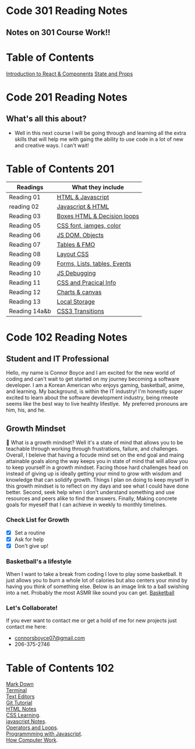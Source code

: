 # Code 301 Reading Notes

## Notes on 301 Course Work!!

# Table of Contents
[Introduction to React & Components](301-class-01.md)
[State and Props](301-class-02.md)

# Code 201 Reading Notes

## What's all this about? 
- Well in this next course I will be going through and learning all the extra skills that will help me with gaing the ability to use code in a lot of new and creative ways. I can't wait!

# Table of Contents 201
| Readings     |  What they include
| -----------  | ----------- |
| Reading 01   | [HTML & Javascript](class-01.md)       |
| reading 02   | [Javascript & HTML](class-02.md)        |
| Reading 03   | [Boxes HTML & Decision loops](class-03.md)       | Reading 04   | [JQuery & HTML Lines variables](class-04.md)
| Reading 05   | [CSS font, iamges, color](class-05.md)       |
| Reading 06  | [JS DOM, Objects](class-06.md)        |
| Reading 07  | [Tables & FMO](class-07.md)    |
| Reading 08  | [Layout CSS](class-08.md)      |
| Reading 09  | [Forms, Lists, tables, Events](class-09.md)   |
| Reading 10  | [JS Debugging](class-10.md)    |
| Reading 11  | [CSS and Pracical Info](class-11.md)  |
| Reading 12   | [Charts & canvas](class-12.md)   |
| Reading 13  |  [Local Storage](class-13.md)     |
| Reading 14a&b | [CSS3 Transitions](class-14a&b.md)   |
# Code 102 Reading Notes

## Student and IT Professional

  Hello, my name is Connor Boyce and I am excited for the new world of coding and can't wait to get started on my journey becoming a software developer. I am a Korean American who enjoys gaming, basketball, anime, and learning. My background, is within the IT industry! I'm honestly super excited to learn about the software development industry, being rmeote seems like the best way to live healhty lifestlye.  My preferred pronouns are him, his, and he.

## Growth Mindset

💯 What is a growth mindset? Well it's a state of mind that allows you to be teachable through working through frustrations, failure, and challenges. Overall, I beleive that having a focude mind set on the end goal and maing attainable goals along the way keeps you in state of mind that will allow you to keep yourself in a growth mindset. Facing those hard challenges head on instead of giving up is ideally getting your mind to grow with wisdom and knowledge that can solidify growth. Things I plan on doing to keep myself in this growth mindset is to reflect on my days and see what I could have done better. Second, seek help when I don't understand something and use resources and peers alike to find the answers. Finally, Making concrete goals for myeself that I can achieve in weekly to monthly timelines.

### Check List for Growth

- [x] Set a routine
- [x] Ask for help
- [x] Don't give up!  

### Basketball's a lifestyle
When I want to take a break from coding I love to play some basketball. It just allows you to burn a whole lot of calories but also centers your mind by having you think of something else. Below is an image link to a ball swishing into a net. Probably the most ASMR like sound you can get. 
[Basketball](https://images.unsplash.com/photo-1546519638-68e109498ffc?ixid=MXwxMjA3fDB8MHxwaG90by1wYWdlfHx8fGVufDB8fHw%3D&ixlib=rb-1.2.1&auto=format&fit=crop&w=2267&q=80)

### Let's Collaborate! 

If you ever want to contact me or get a hold of me for new projects just contact me here: 
- connorsboyce07@gmail.com 
- 206-375-2746

# Table of Contents 102

[Mark Down](learning_markdown.md)   
[Terminal](terminal_cheatsheet.md)   
[Text Editors](text_editors.md)  
[Git Tutorial](git_tutorial.md)  
[HTML Notes](html.md)  
[CSS Learning](css.md).    
[javascript Notes](javascript.md).  
[Operators and Loops](operators_loops.md).   
[Programmming with Javascript](programming_with_javascript.md).  
[How Computer Work](how_computers_work.md). 

